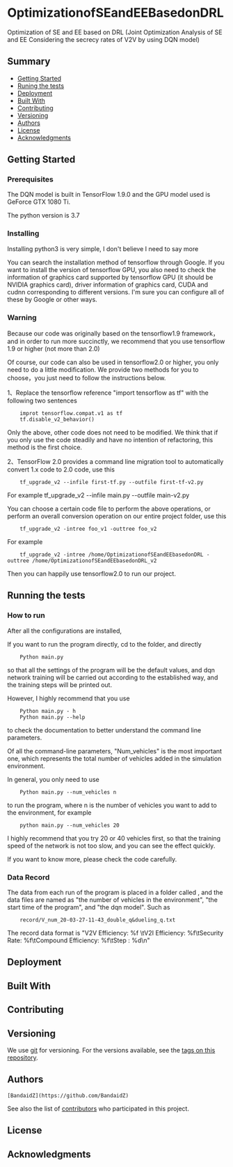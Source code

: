 # OptimizationofSEandEEBasedonDRL
Optimization of SE and EE based on DRL
(Joint Optimization Analysis of SE and EE Considering the secrecy rates of V2V by using DQN model)
## Summary

  - [Getting Started](#getting-started)
  - [Runing the tests](#running-the-tests)
  - [Deployment](#deployment)
  - [Built With](#built-with)
  - [Contributing](#contributing)
  - [Versioning](#versioning)
  - [Authors](#authors)
  - [License](#license)
  - [Acknowledgments](#acknowledgments)

## Getting Started


### Prerequisites

The DQN model is built in TensorFlow 1.9.0 and the GPU model used is GeForce GTX 1080 Ti. 

The python version is 3.7

### Installing

Installing python3 is very simple, I don't believe I need to say more

You can search the installation method of tensorflow through Google. 
If you want to install the version of tensorflow GPU, you also need to check the information of graphics card supported by tensorflow GPU (it should be NVIDIA graphics card), driver information of graphics card, CUDA and cudnn corresponding to different versions. I'm sure you can configure all of these by Google or other ways.

### Warning

Because our code was originally based on the tensorflow1.9 framework，and in order to run more succinctly, we recommend that you use tensorflow 1.9 or higher (not more than 2.0)

Of course, our code can also be used in tensorflow2.0 or higher, you only need to do a little modification.
We provide two methods for you to choose，you just need to follow the instructions below.

1、Replace the tensorflow reference "import tensorflow as tf" with the following two sentences

		improt tensorflow.compat.v1 as tf
		tf.disable_v2_behavior()

Only the above, other code does not need to be modified. We think that if you only use the code steadily and have no intention of refactoring, this method is the first choice.

2、TensorFlow 2.0 provides a command line migration tool to automatically convert 1.x code to 2.0 code, use this

		tf_upgrade_v2 --infile first-tf.py --outfile first-tf-v2.py

For example
		tf_upgrade_v2 --infile main.py --outfile main-v2.py

You can choose a certain code file to perform the above operations, or perform an overall conversion operation on our entire project folder, use this

		tf_upgrade_v2 -intree foo_v1 -outtree foo_v2
For example
		
		tf_upgrade_v2 -intree /home/OptimizationofSEandEEbasedonDRL -outtree /home/OptimizationofSEandEEbasedonDRL_v2

Then you can happily use tensorflow2.0 to run our project.

## Running the tests


### How to run

After all the configurations are installed,

If you want to run the program directly, cd to the <OptimizationofSEandEEbasedonDRL> folder, and directly 

		Python main.py

so that all the settings of the program will be the default values, and dqn network training will be carried out according to the established way, and the training steps will be printed out.

However, I highly recommend that you use 

		Python main.py - h 
		Python main.py --help

to check the documentation to better understand the command line parameters.

Of all the command-line parameters, "Num_vehicles" is the most important one, which represents the total number of vehicles added in the simulation environment.

In general, you only need to use 

		Python main.py --num_vehicles n 

to run the program, where n is the number of vehicles you want to add to the environment, for example

		python main.py --num_vehicles 20

I highly recommend that you try 20 or 40 vehicles first, so that the training speed of the network is not too slow, and you can see the effect quickly.

If you want to know more, please check the code carefully.

### Data Record

The data from each run of the program is placed in a folder called <record>, and the data files are named as "the number of vehicles in the environment", "the start time of the program", and "the dqn model". Such as

		record/V_num_20-03-27-11-43_double_q&dueling_q.txt

The record data format is "V2V Efficiency: %f \tV2I Efficiency: %f\tSecurity Rate: %f\tCompound Efficiency: %f\tStep : %d\n"

## Deployment


## Built With


## Contributing


## Versioning

We use [git](https://git-scm.com/) for versioning. For the versions
available, see the [tags on this
repository](https://github.com/BandaidZ/OptimizationofSEandEEBasedonDRL).

## Authors

    [BandaidZ](https://github.com/BandaidZ)

See also the list of
[contributors](https://github.com/BandaidZ/OptimizationofSEandEEBasedonDRL/contributors)
who participated in this project.

## License


## Acknowledgments

  
